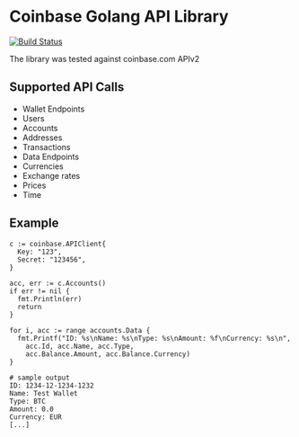 # Coinbase Golang API Library

[![Build Status](https://travis-ci.org/Zauberstuhl/go-coinbase.svg?branch=master)](https://travis-ci.org/Zauberstuhl/go-coinbase)

The library was tested against coinbase.com APIv2

## Supported API Calls

* Wallet Endpoints
 * Users
 * Accounts
 * Addresses
 * Transactions
* Data Endpoints
 * Currencies
 * Exchange rates
 * Prices
 * Time

## Example

    c := coinbase.APIClient{
      Key: "123",
      Secret: "123456",
    }

    acc, err := c.Accounts()
    if err != nil {
      fmt.Println(err)
      return
    }

    for i, acc := range accounts.Data {
      fmt.Printf("ID: %s\nName: %s\nType: %s\nAmount: %f\nCurrency: %s\n",
        acc.Id, acc.Name, acc.Type,
        acc.Balance.Amount, acc.Balance.Currency)
    }

    # sample output
    ID: 1234-12-1234-1232
    Name: Test Wallet
    Type: BTC
    Amount: 0.0
    Currency: EUR
    [...]
